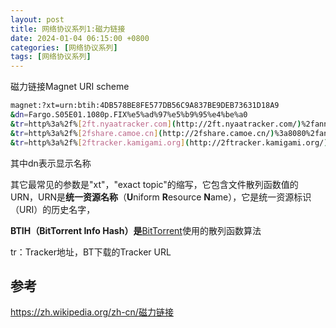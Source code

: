 ```yaml
---
layout: post
title: 网络协议系列1:磁力链接
date: 2024-01-04 06:15:00 +0800
categories: [网络协议系列]
tags: [网络协议系列]
---
```


磁力链接Magnet URI scheme

```bash
magnet:?xt=urn:btih:4DB578BE8FE577DB56C9A837BE9DEB73631D18A9
&dn=Fargo.S05E01.1080p.FIX%e5%ad%97%e5%b9%95%e4%be%a0
&tr=http%3a%2f%[2ft.nyaatracker.com](http://2ft.nyaatracker.com/)%2fannounce
&tr=http%3a%2f%[2fshare.camoe.cn](http://2fshare.camoe.cn/)%3a8080%2fannounce
&tr=http%3a%2f%[2ftracker.kamigami.org](http://2ftracker.kamigami.org/)%3a2710%2fannounce
```

其中dn表示显示名称

其它最常见的参数是"xt"，"exact topic"的缩写，它包含文件散列函数值的URN，URN是**统一资源名称**（**U**niform **R**esource **N**ame），它是统一资源标识（URI）的历史名字，

**BTIH（BitTorrent Info Hash）是**[BitTorrent](https://zh.m.wikipedia.org/wiki/BitTorrent_(%E5%8D%8F%E8%AE%AE))使用的散列函数算法

tr：Tracker地址，BT下载的Tracker URL

## 参考
<https://zh.wikipedia.org/zh-cn/磁力链接>